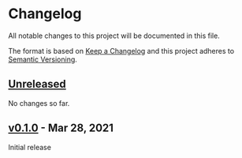 # Changelog

All notable changes to this project will be documented in this file.

The format is based on [Keep a Changelog](http://keepachangelog.com/en/1.0.0/)
and this project adheres to [Semantic Versioning](http://semver.org/spec/v2.0.0.html).

## [Unreleased]

No changes so far.

## [v0.1.0] - Mar 28, 2021

Initial release

[Unreleased]: https://github.com/julian7/utta/
[v0.1.0]: https://github.com/julian7/utta/releases/tag/v0.1.0
